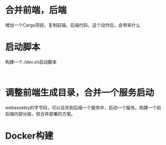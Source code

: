 # 合并前端，后端

增加一个Cargo项目，复制前端，后端代码，这个动作后，会带来什么

# 启动脚本

构建一个./dev.sh启动脚本

``` dev.sh



```

# 调整前端生成目录，合并一个服务启动

webassebly的字节码，可以合并到后端一个服务中，启动一个服务。构建一个前后端内部分层，但合并部署的方案。

# Docker构建

